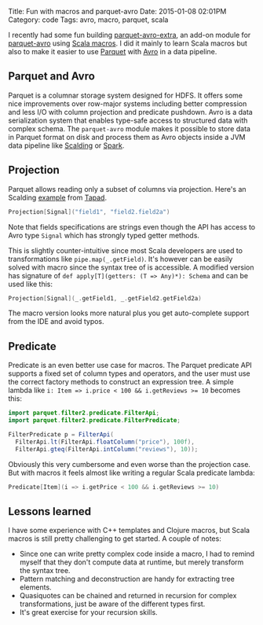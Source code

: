 Title: Fun with macros and parquet-avro
Date: 2015-01-08 02:01PM
Category: code
Tags: avro, macro, parquet, scala

I recently had some fun building [parquet-avro-extra](https://github.com/nevillelyh/parquet-avro-extra), an add-on module for [parquet-avro](https://github.com/Parquet/parquet-mr/tree/master/parquet-avro) using [Scala macros](http://scalamacros.org/). I did it mainly to learn Scala macros but also to make it easier to use [Parquet](http://parquet.incubator.apache.org/) with [Avro](http://avro.apache.org/) in a data pipeline.

## Parquet and Avro

Parquet is a columnar storage system designed for HDFS. It offers some nice improvements over row-major systems including better compression and less I/O with column projection and predicate pushdown. Avro is a data serialization system that enables type-safe access to structured data with complex schema. The `parquet-avro` module makes it possible to store data in Parquet format on disk and process them as Avro objects inside a JVM data pipeline like [Scalding](https://github.com/twitter/scalding) or [Spark](http://spark.apache.org/).

## Projection

Parquet allows reading only a subset of columns via projection. Here's an Scalding [example](https://github.com/epishkin/scalding/tree/parquet_avro/scalding-parquet) from [Tapad](http://www.tapad.com/).

```scala
Projection[Signal]("field1", "field2.field2a")
```
Note that fields specifications are strings even though the API has access to Avro type `Signal` which has strongly typed getter methods.

This is slightly counter-intuitive since most Scala developers are used to transformations like `pipe.map(_.getField)`. It's however can be easily solved with macro since the syntax tree of is accessible. A modified version has signature of `def apply[T](getters: (T => Any)*): Schema` and can be used like this:

```scala
Projection[Signal](_.getField1, _.getField2.getField2a)
```

The macro version looks more natural plus you get auto-complete support from the IDE and avoid typos.

## Predicate

Predicate is an even better use case for macros. The Parquet predicate API supports a fixed set of column types and operators, and the user must use the correct factory methods to construct an expression tree. A simple lambda like `i: Item => i.price < 100 && i.getReviews >= 10` becomes this:

```java
import parquet.filter2.predicate.FilterApi;
import parquet.filter2.predicate.FilterPredicate;

FilterPredicate p = FilterApi(
  FilterApi.lt(FilterApi.floatColumn("price"), 100f),
  FilterApi.gteq(FilterApi.intColumn("reviews"), 10));
```

Obviously this very cumbersome and even worse than the projection case. But with macros it feels almost like writing a regular Scala predicate lambda:

```scala
Predicate[Item](i => i.getPrice < 100 && i.getReviews >= 10)
```

## Lessons learned

I have some experience with C++ templates and Clojure macros, but Scala macros is still pretty challenging to get started. A couple of notes:

- Since one can write pretty complex code inside a macro, I had to remind myself that they don't compute data at runtime, but merely transform the syntax tree.
- Pattern matching and deconstruction are handy for extracting tree elements.
- Quasiquotes can be chained and returned in recursion for complex transformations, just be aware of the different types first.
- It's great exercise for your recursion skills.
